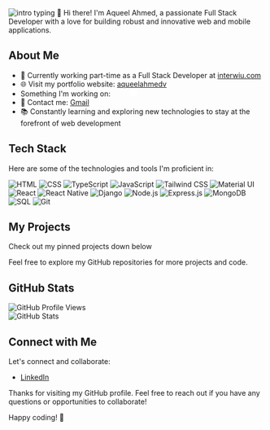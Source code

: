 <img src="https://readme-typing-svg.herokuapp.com?color=08CE90&center=true&vCenter=true&lines=Hello+everyone!;My+name's+Aqueel+Ahmed;I'm+a+Full+stack+developer." alt="intro typing">
👋 Hi there! I'm Aqueel Ahmed, a passionate Full Stack Developer with a love for building robust and innovative web and mobile applications. 

## About Me
- 💼 Currently working part-time as a Full Stack Developer at [interwiu.com](https://interwiu.com)
- 🌐 Visit my portfolio website: [aqueelahmedv](https://aqueelahmedv.vercel.app)
- Something I'm working on: <a href="https://maily-alpha.vercel.app"><img src="https://maily-alpha.vercel.app/assets/maily-892a760e.svg" style="aspect-ratio:1;height:15px;margin: 0 5px"></a> <a href="https://github.com/aqueelahmedv/maily"><img src="https://github.com/favicon.ico" style="aspect-ratio:1;height:15px;background-color:white;border-radius:1000px;border:0;outline:0;padding:0;margin: 0 5px"></a>
- 📧 Contact me: [Gmail](mailto:aqueelvallanchira13@gmail.com)
- 📚 Constantly learning and exploring new technologies to stay at the forefront of web development

## Tech Stack
Here are some of the technologies and tools I'm proficient in:

![HTML](https://img.shields.io/badge/HTML-5E5E5E?style=for-the-badge&logo=html5&logoColor=E34F26)
![CSS](https://img.shields.io/badge/CSS-5E5E5E?style=for-the-badge&logo=css3&logoColor=1572B6)
![TypeScript](https://img.shields.io/badge/TypeScript-5E5E5E?style=for-the-badge&logo=typescript&logoColor=F7DF1E)
![JavaScript](https://img.shields.io/badge/JavaScript-5E5E5E?style=for-the-badge&logo=javascript&logoColor=F7DF1E)
![Tailwind CSS](https://img.shields.io/badge/Tailwind-5E5E5E?style=for-the-badge&logo=tailwindcss&logoColor=1572B6)
![Material UI](https://img.shields.io/badge/Material_UI-5E5E5E?style=for-the-badge&logo=mui&logoColor=1572B6)
![React](https://img.shields.io/badge/React-5E5E5E?style=for-the-badge&logo=react&logoColor=61DAFB)
![React Native](https://img.shields.io/badge/React_Native-5E5E5E?style=for-the-badge&logo=react&logoColor=61DAFB)
![Django](https://img.shields.io/badge/Django-5E5E5E?style=for-the-badge&logo=django&logoColor=61DAFB)
![Node.js](https://img.shields.io/badge/Node.js-5E5E5E?style=for-the-badge&logo=node.js&logoColor=339933)
![Express.js](https://img.shields.io/badge/Express.js-5E5E5E?style=for-the-badge&logo=express&logoColor=000000)
![MongoDB](https://img.shields.io/badge/MongoDB-5E5E5E?style=for-the-badge&logo=mongodb&logoColor=47A248)
![SQL](https://img.shields.io/badge/SQL-5E5E5E?style=for-the-badge&logo=mysql&logoColor=4479A1)
![Git](https://img.shields.io/badge/Git-5E5E5E?style=for-the-badge&logo=git&logoColor=F05032)

## My Projects
Check out my pinned projects down below

Feel free to explore my GitHub repositories for more projects and code.

## GitHub Stats
![GitHub Profile Views](https://komarev.com/ghpvc/?username=AqueelAhmedV)<br/>
![GitHub Stats](https://github-readme-stats.vercel.app/api?username=AqueelAhmedV&show_icons=true&theme=dark)

## Connect with Me
Let's connect and collaborate:

- [LinkedIn](https://www.linkedin.com/in/aqueel-ahmed-vallanchira)

Thanks for visiting my GitHub profile. Feel free to reach out if you have any questions or opportunities to collaborate!

Happy coding! 🚀
